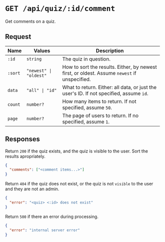 # `GET /api/quiz/:id/comment`

Get comments on a quiz.

## Request

| Name | Values | Description |
|-|-|-|
| `:id` | `string` | The quiz in question. |
| `:sort` | `"newest" \| "oldest"` | How to sort the results. Either, by newest first, or oldest. Assume `newest` if unspecified. |
| `data` | `"all" \| "id"` | What to return. Either: all data, or just the user's ID. If not specified, assume `id`. |
| `count` | `number?` | How many items to return. If not specified, assume `50`. |
| `page` | `number?` | The page of users to return. If no specified, assume `1`. |

## Responses

Return `200` if the quiz exists, and the quiz is visible to the user. Sort the results apropriately.

```json
{
  "comments": ["<comment items...>"]
}
```

Return `404` if the quiz does not exist, or the quiz is not `visible` to the user and they are not an admin.

```json
{
  "error": "<quiz> <:id> does not exist"
}
```

Return `500` if there an error during processing.

```json
{
  "error": "internal server error"
}
```